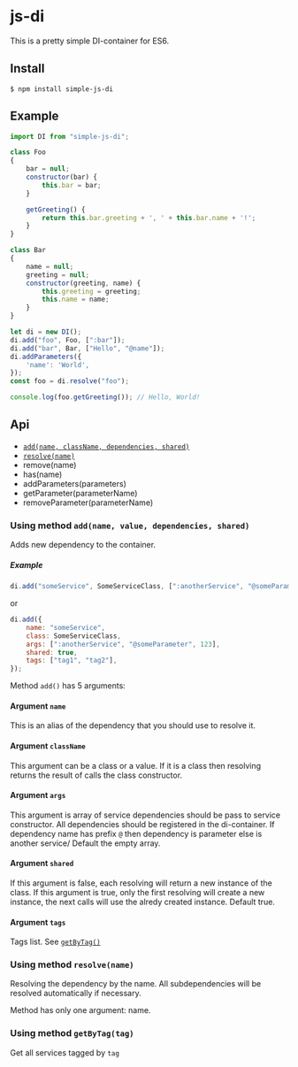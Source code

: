 # js-di
This is a pretty simple DI-container for ES6.
## Install

```
$ npm install simple-js-di
```

## Example

```javascript
import DI from "simple-js-di";

class Foo
{
    bar = null;
    constructor(bar) {
        this.bar = bar;
    }

    getGreeting() {
        return this.bar.greeting + ', ' + this.bar.name + '!';
    }
}

class Bar
{
    name = null;
    greeting = null;
    constructor(greeting, name) {
        this.greeting = greeting;
        this.name = name;
    }
}

let di = new DI();
di.add("foo", Foo, [":bar"]);
di.add("bar", Bar, ["Hello", "@name"]);
di.addParameters({
    'name': 'World',
});
const foo = di.resolve("foo");

console.log(foo.getGreeting()); // Hello, World!
```

## Api

- [`add(name, className, dependencies, shared)`](#using-method-addname-value-dependencies-shared)
- [`resolve(name)`](#using-method-resolvename)
- remove(name)
- has(name)
- addParameters(parameters)
- getParameter(parameterName)
- removeParameter(parameterName)

### Using method `add(name, value, dependencies, shared)`
Adds new dependency to the container.

##### Example
```js
di.add("someService", SomeServiceClass, [":anotherService", "@someParameter", 123], true);
```
or
```js
di.add({
    name: "someService", 
    class: SomeServiceClass, 
    args: [":anotherService", "@someParameter", 123], 
    shared: true,
    tags: ["tag1", "tag2"],
});
```

Method `add()` has 5 arguments:

#### Argument `name`
This is an alias of the dependency that you should use to resolve it.

#### Argument `className`

This argument can be a class or a value. If it is a class then resolving returns the result of calls the class constructor.

#### Argument `args`
This argument is array of service dependencies should be pass to service constructor.
All dependencies should be registered in the di-container. 
If dependency name has prefix `@` then dependency is parameter else is another service/
Default the empty array.

#### Argument `shared`
If this argument is false, each  resolving will return a new instance of the class. If this argument is true, only the first resolving will create a new instance, the next calls will use the alredy created instance. Default true.

#### Argument `tags`
Tags list. See [`getByTag()`](#using-method-get-by-tagtag)

### Using method `resolve(name)`
Resolving the dependency by the name. All subdependencies will be resolved automatically if necessary.

Method has only one argument: name.

### Using method `getByTag(tag)`
Get all services tagged by `tag`